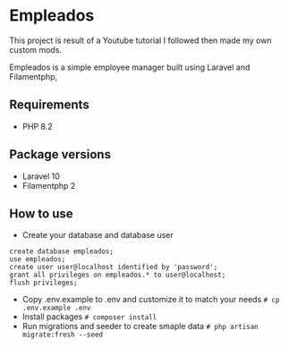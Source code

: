 # Empleados
This project is result of a Youtube tutorial I followed then made my own custom mods.

Empleados is a simple employee manager built using Laravel and Filamentphp,

## Requirements
- PHP 8.2

## Package versions
- Laravel 10
- Filamentphp 2

## How to use
- Create your database and database user
```
create database empleados;
use empleados;
create user user@localhost identified by 'password';
grant all privileges on empleados.* to user@localhost;
flush privileges;
```
- Copy .env.example to .env and customize it to match your needs 
`# cp .env.example .env`
- Install packages
`# composer install`
- Run migrations and seeder to create smaple data
`# php artisan migrate:fresh --seed`

